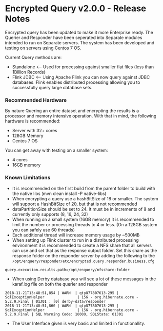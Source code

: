 # Encrypted Query v2.0.0 - Release Notes

Encrypted query has been updated to make it more Enterprise ready.   The Querier and Responder have been seperated into Separate modules intended to run on Separate servers.   The system has been developed and testing on servers using Centos 7 OS.

Current Query methods are: 
 * Standalone <-- Used for processing against smaller flat files (less than 1Billion Records)
 * Flink JDBC <-- Using Apache Flink you can now query against JDBC databases.  Flink enables distributed processing allowing you to successfully query large database sets.  
 
### Recommended Hardware
By nature Quering an entire dataset and encrypting the results is a processor and memory intensive operation.  With that in mind, the following hardware is recommended:

 * Server with 32+ cores
 * 128GB Memory
 * Centos 7 OS

You can get away with testing on a smaller system:
 * 4 cores
 * 16GB memory

### Known Limitations
 * It is recommended on the first build from the parent folder to build with the native libs (mvn clean install -P native-libs)
 * When encrypting a query use a hashBitSize of 18 or smaller.  The system will support a HashBitSize of 20, but that is not recommended
 * dataPartitionSize should be set to 24.   It must be in increments of 8 and currently only supports (8, 16, 24, 32)
 * When running on a small system (16GB memory) it is recommended to limit the number or processing threads to 4 or less.  (On a 128GB system you can safely use 60 threads)
 * Each additional thread will increase memory usage by ~500MB 
 * When setting up Flink cluster to run in a distributed processing environment it is recommended to create a NFS share that all servers can use and set that as the response output folder.  Set this share as the response folder on the responder server by adding the following to the `/opt/enquery/responder/etc/encrypted.query.responder.business.cfg`
  ```
query.execution.results.path=/opt/enquery/nfsshare-folder
  ```
  * When using Derby database you will see a lot of these messages in the karaf.log file on both the querier and responder
  ```
2018-11-21T13:48:51,854 | WARN  | qtp877807613-295 | SqlExceptionHelper               | 156 - org.hibernate.core - 5.2.9.Final | 01J01 : [0] derby-data/responder
2018-11-21T13:48:51,860 | WARN  | qtp877807613-295 | SqlExceptionHelper               | 156 - org.hibernate.core - 5.2.9.Final | SQL Warning Code: 10000, SQLState: 01J01
```

* The User Interface given is very basic and limited in functionallity.

